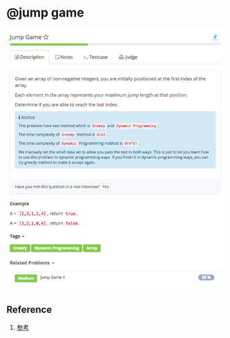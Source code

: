 # @jump game

![](../../../../../.gitbook/assets/screen-shot-2017-09-02-at-3.58.24-pm.png)

## Reference

1. [参考](https://zhengyang2015.gitbooks.io/lintcode/jump_game_116.html)

